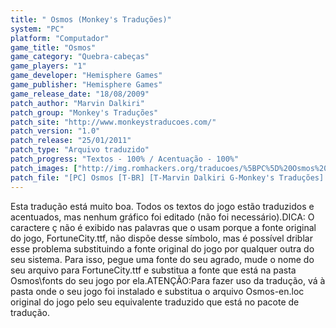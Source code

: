 ```yaml
---
title: " Osmos (Monkey's Traduções)"
system: "PC"
platform: "Computador"
game_title: "Osmos"
game_category: "Quebra-cabeças"
game_players: "1"
game_developer: "Hemisphere Games"
game_publisher: "Hemisphere Games"
game_release_date: "18/08/2009"
patch_author: "Marvin Dalkiri"
patch_group: "Monkey's Traduções"
patch_site: "http://www.monkeystraducoes.com/"
patch_version: "1.0"
patch_release: "25/01/2011"
patch_type: "Arquivo traduzido"
patch_progress: "Textos - 100% / Acentuação - 100%"
patch_images: ["http://img.romhackers.org/traducoes/%5BPC%5D%20Osmos%20-%20Monkey's%20Tradu%C3%A7%C3%B5es%20-%201.jpg","http://img.romhackers.org/traducoes/%5BPC%5D%20Osmos%20-%20Monkey's%20Tradu%C3%A7%C3%B5es%20-%202.jpg","http://img.romhackers.org/traducoes/%5BPC%5D%20Osmos%20-%20Monkey's%20Tradu%C3%A7%C3%B5es%20-%203.jpg"]
patch_file: "[PC] Osmos [T-BR] [T-Marvin Dalkiri G-Monkey's Traduções] [V-1.0 A-2011].rar"
---
```

Esta tradução está muito boa. Todos os textos do jogo estão traduzidos e acentuados, mas nenhum gráfico foi editado (não foi necessário).DICA: O caractere ç não é exibido nas palavras que o usam porque a fonte original do jogo, FortuneCity.ttf, não dispõe desse símbolo, mas é possível driblar esse problema substituindo a fonte original do jogo por qualquer outra do seu sistema. Para isso, pegue uma fonte do seu agrado, mude o nome do seu arquivo para FortuneCity.ttf e substitua a fonte que está na pasta Osmos\fonts do seu jogo por ela.ATENÇÃO:Para fazer uso da tradução, vá à pasta onde o seu jogo foi instalado e substitua o arquivo Osmos-en.loc original do jogo pelo seu equivalente traduzido que está no pacote de tradução.